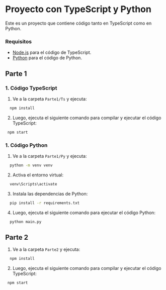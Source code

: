 # Proyecto con TypeScript y Python

Este es un proyecto que contiene código tanto en TypeScript como en Python.

### Requisitos

- [Node.js](https://nodejs.org/) para el código de TypeScript.
- [Python](https://www.python.org/) para el código de Python.

## Parte 1

### 1. Código TypeScript

1. Ve a la carpeta `Parte1/Ts` y ejecuta:

```bash
  npm install
```

2. Luego, ejecuta el siguiente comando para compilar y ejecutar el código TypeScript:

```bash
 npm start
```

### 1. Código Python

1. Ve a la carpeta `Parte1/Py` y ejecuta:

```bash
  python -m venv venv
```

2. Activa el entorno virtual:

```bash
  venv\Scripts\activate
```

3. Instala las dependencias de Python:

```bash
  pip install -r requirements.txt
```

4. Luego, ejecuta el siguiente comando para ejecutar el código Python:

```bash
  python main.py
```

## Parte 2

1. Ve a la carpeta `Parte2` y ejecuta:

```bash
  npm install
```

2. Luego, ejecuta el siguiente comando para compilar y ejecutar el código TypeScript:

```bash
 npm start
```
